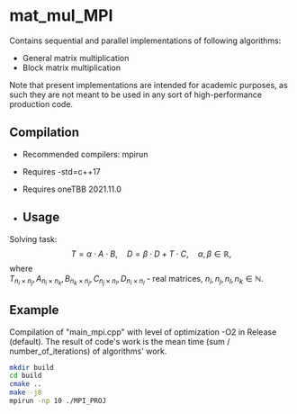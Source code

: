# mat_mul_MPI

Contains sequential and parallel implementations of following algorithms:

* General matrix multiplication
* Block matrix multiplication

Note that present implementations are intended for academic purposes, as such they are not meant to be used in any sort of high-performance production code.

## Compilation

* Recommended compilers: mpirun
* Requires -std=c++17
* Requires oneTBB 2021.11.0

* ## Usage

Solving task:<br>
$$T = \alpha \cdot A \cdot B, \quad D = \beta \cdot D + T \cdot C, \quad \alpha, \beta \in \mathbb{R}, $$
where<br>
$T_{n_i \times n_j} , A_{n_i \times n_k} , B_{n_k \times n_j} , C_{n_j \times n_l}, D_{n_i \times n_l}$ - real matrices, $n_i , n_j , n_l , n_k \in \mathbb{N}$.<br>

## Example

Compilation of "main_mpi.cpp" with level of optimization -O2 in Release (default). The result of code's work is the mean time (sum / number_of_iterations) of algorithms' work.
```bash
mkdir build
cd build
cmake ..
make -j8
mpirun -np 10 ./MPI_PROJ 
```
  
